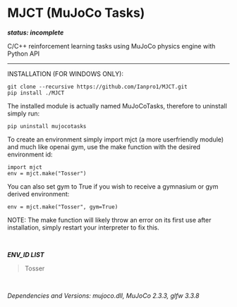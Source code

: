# MJCT (MuJoCo Tasks)
***status: incomplete***

C/C++ reinforcement learning tasks using MuJoCo physics engine with Python API

******

INSTALLATION (FOR WINDOWS ONLY):

```
git clone --recursive https://github.com/Ianpro1/MJCT.git
pip install ./MJCT
```
The installed module is actually named MuJoCoTasks, therefore to uninstall simply run:
```
pip uninstall mujocotasks
```
To create an environment simply import mjct (a more userfriendly module) and much like openai gym, use the make function with the desired environment id:
```
import mjct
env = mjct.make("Tosser")
```
You can also set gym to True if you wish to receive a gymnasium or gym derived environment:
```
env = mjct.make("Tosser", gym=True)
```
NOTE: The make function will likely throw an error on its first use after installation, simply restart your interpreter to fix this. 

&nbsp;

***ENV_ID LIST***
>Tosser
>
&nbsp;
 
_Dependencies and Versions: mujoco.dll, MuJoCo 2.3.3, glfw 3.3.8_
